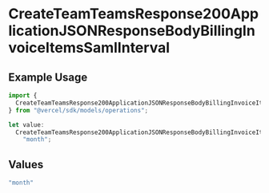 # CreateTeamTeamsResponse200ApplicationJSONResponseBodyBillingInvoiceItemsSamlInterval

## Example Usage

```typescript
import {
  CreateTeamTeamsResponse200ApplicationJSONResponseBodyBillingInvoiceItemsSamlInterval,
} from "@vercel/sdk/models/operations";

let value:
  CreateTeamTeamsResponse200ApplicationJSONResponseBodyBillingInvoiceItemsSamlInterval =
    "month";
```

## Values

```typescript
"month"
```
